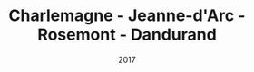 ---
title: Charlemagne - Jeanne-d'Arc - Rosemont - Dandurand
date: '2017'
type: ruelle_verte
district: rosemont
position: { lng: -73.57319766239857, lat: 45.559390244144396 }
---